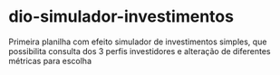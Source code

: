 # dio-simulador-investimentos
Primeira planilha com efeito simulador de investimentos simples, que possibilita consulta dos 3 perfis investidores e alteração de diferentes métricas para escolha
